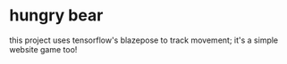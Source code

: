 # hungry bear

this project uses tensorflow's blazepose to track movement; it's a simple website game too!
